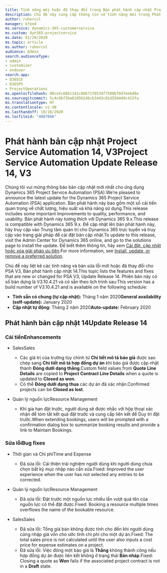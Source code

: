 ```yaml
---
title: Tính năng mới hoặc đã thay đổi trong Bản phát hành cập nhật Project Service Automation 14, V3
description: Chủ đề này cung cấp thông tin về tính năng mới trong Phát hành bản cập nhật Project Service Automation 14 V3.
author: ruhercul
manager: kfend
ms.service: dynamics-365-customerservice
ms.custom: dyn365-projectservice
ms.date: 01/29/2020
ms.topic: article
ms.author: ruhercul
audience: Admin
search.audienceType:
- admin
- customizer
- enduser
search.app:
- D365CE
- D365PS
- ProjectOperations
ms.openlocfilehash: 00ce5c68b1141c88671f0534f7500bf0d7eebd8e
ms.sourcegitcommit: 5c4c9bf3ba018562d6cb3443c01d550489c415fa
ms.translationtype: HT
ms.contentlocale: vi-VN
ms.lasthandoff: 10/16/2020
ms.locfileid: "4087066"
---
```

# <a name="project-service-automation-update-release-14-v3"></a><span data-ttu-id="0bf91-103">Phát hành bản cập nhật Project Service Automation 14, V3</span><span class="sxs-lookup"><span data-stu-id="0bf91-103">Project Service Automation Update Release 14, V3</span></span>
<span data-ttu-id="0bf91-104">Chúng tôi vui mừng thông báo bản cập nhật mới nhất cho ứng dụng Dynamics 365 Project Service Automation (PSA).</span><span class="sxs-lookup"><span data-stu-id="0bf91-104">We’re pleased to announce the latest update for the Dynamics 365 Project Service Automation (PSA) application.</span></span> <span data-ttu-id="0bf91-105">Bản phát hành này bao gồm một số cải tiến quan trọng về chất lượng, hiệu suất và khả năng sử dụng.</span><span class="sxs-lookup"><span data-stu-id="0bf91-105">This release includes some important improvements to quality, performance, and usability.</span></span> <span data-ttu-id="0bf91-106">Bản phát hành này tương thích với Dynamics 365 9.x.</span><span class="sxs-lookup"><span data-stu-id="0bf91-106">This release is compatible with Dynamics 365 9.x.</span></span> <span data-ttu-id="0bf91-107">Để cập nhật lên bản phát hành này, hãy truy cập vào Trung tâm quản trị cho Dynamics 365 trực tuyến và truy cập vào trang giải pháp để cài đặt bản cập nhật.</span><span class="sxs-lookup"><span data-stu-id="0bf91-107">To update to this release, visit the Admin Center for Dynamics 365 online, and go to the solutions page to install the update.</span></span> <span data-ttu-id="0bf91-108">Để biết thêm thông tin, hãy xem [Cài đặt, cập nhật hoặc xóa giải pháp ưu tiên](https://docs.microsoft.com/power-platform/admin/install-remove-preferred-solution).</span><span class="sxs-lookup"><span data-stu-id="0bf91-108">For more information, see [Install, update, or remove a preferred solution](https://docs.microsoft.com/power-platform/admin/install-remove-preferred-solution).</span></span>

<span data-ttu-id="0bf91-109">Chủ đề này liệt kê các tính năng và bản sửa lỗi mới hoặc đã thay đổi cho PSA V3, Bản phát hành cập nhật 14.</span><span class="sxs-lookup"><span data-stu-id="0bf91-109">This topic lists the features and fixes that are new or changed for PSA V3, Update Release 14.</span></span> <span data-ttu-id="0bf91-110">Phiên bản này có số bản dựng là V3.10.4.21 và có sẵn theo lịch trình sau:</span><span class="sxs-lookup"><span data-stu-id="0bf91-110">This version has a build number of V3.10.4.21 and is available on the following schedule:</span></span>

- <span data-ttu-id="0bf91-111">**Tính sẵn có chung (tự cập nhật):** Tháng 1 năm 2020</span><span class="sxs-lookup"><span data-stu-id="0bf91-111">**General availability (self-update):** January 2020</span></span>
- <span data-ttu-id="0bf91-112">**Cập nhật tự động:** Tháng 2 năm 2020</span><span class="sxs-lookup"><span data-stu-id="0bf91-112">**Auto-update:** February 2020</span></span>

## <a name="update-release-14"></a><span data-ttu-id="0bf91-113">Phát hành bản cập nhật 14</span><span class="sxs-lookup"><span data-stu-id="0bf91-113">Update Release 14</span></span>

### <a name="enhancements"></a><span data-ttu-id="0bf91-114">Cải tiến</span><span class="sxs-lookup"><span data-stu-id="0bf91-114">Enhancements</span></span>

- <span data-ttu-id="0bf91-115">Sales</span><span class="sxs-lookup"><span data-stu-id="0bf91-115">Sales</span></span>

     - <span data-ttu-id="0bf91-116">Các giá trị của trường tùy chỉnh từ **Chi tiết mô tả báo giá** được sao chép sang **Chi tiết mô tả hợp đồng dự án** khi báo giá được cập nhật thành **Đóng dưới dạng thắng**.</span><span class="sxs-lookup"><span data-stu-id="0bf91-116">Custom field values from **Quote Line Details** are copied to **Project Contract Line Details** when a quote is updated to **Closed as won**.</span></span>
     - <span data-ttu-id="0bf91-117">Có thể **Đóng dưới dạng thua** các dự án đã xác nhận.</span><span class="sxs-lookup"><span data-stu-id="0bf91-117">Confirmed projects can be **Closed as lost**.</span></span>

- <span data-ttu-id="0bf91-118">Quản lý nguồn lực</span><span class="sxs-lookup"><span data-stu-id="0bf91-118">Resource Management</span></span>

     - <span data-ttu-id="0bf91-119">Khi gia hạn đặt trước, người dùng sẽ được nhắc với hộp thoại xác nhận để tóm tắt kết quả đặt trước và cung cấp liên kết để Duy trì đặt trước.</span><span class="sxs-lookup"><span data-stu-id="0bf91-119">When extending bookings, users will be prompted with a confirmation dialog box to summarize booking results and provide a link to Maintain Bookings.</span></span>


### <a name="bug-fixes"></a><span data-ttu-id="0bf91-120">Sửa lỗi</span><span class="sxs-lookup"><span data-stu-id="0bf91-120">Bug fixes</span></span>

- <span data-ttu-id="0bf91-121">Thời gian và Chi phí</span><span class="sxs-lookup"><span data-stu-id="0bf91-121">Time and Expense</span></span>

     - <span data-ttu-id="0bf91-122">Đã sửa lỗi: Cải thiện trải nghiệm người dùng khi người dùng chưa chọn bất kỳ mục nhập nào cần sửa.</span><span class="sxs-lookup"><span data-stu-id="0bf91-122">Fixed: Improved the user experience when the user has not selected any entries to be corrected.</span></span>

- <span data-ttu-id="0bf91-123">Quản lý nguồn lực</span><span class="sxs-lookup"><span data-stu-id="0bf91-123">Resource Management</span></span>

     - <span data-ttu-id="0bf91-124">Đã sửa lỗi: Đặt trước một nguồn lực nhiều lần vượt quá tên của nguồn lực có thể đặt được.</span><span class="sxs-lookup"><span data-stu-id="0bf91-124">Fixed: Booking a resource multiple times overflows the name of the bookable resource.</span></span>

- <span data-ttu-id="0bf91-125">Sales</span><span class="sxs-lookup"><span data-stu-id="0bf91-125">Sales</span></span>

     - <span data-ttu-id="0bf91-126">Đã sửa lỗi: Tổng giá bán không được tính cho đến khi người dùng cũng nhập giá vốn cho ước tính chi phí cho một dự án.</span><span class="sxs-lookup"><span data-stu-id="0bf91-126">Fixed: The total sales price is not calculated until the user also inputs a cost price for expense estimates on a project.</span></span>
     - <span data-ttu-id="0bf91-127">Đã sửa lỗi: Việc đóng một báo giá là **Thắng** không thành công nếu hợp đồng dự án được liên kết không ở trạng thái **Bản nháp**.</span><span class="sxs-lookup"><span data-stu-id="0bf91-127">Fixed: Closing a quote as **Won** fails if the associated project contract is not in a **Draft** state.</span></span>

